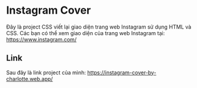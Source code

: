 # Instagram Cover
Đây là project CSS viết lại giao diện trang web Instagram sử dụng HTML và CSS. Các bạn có thể xem giao diện của trang web Instagram tại: https://www.instagram.com/
## Link
Sau đây là link project của mình: https://instagram-cover-by-charlotte.web.app/

